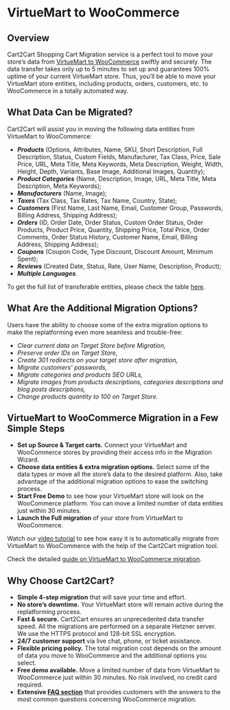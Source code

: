 # VirtueMart to WooCommerce 
## Overview
Cart2Cart Shopping Cart Migration service is a perfect tool to move your store’s data from [VirtueMart to WooCommerce](https://www.shopping-cart-migration.com/shopping-cart-migration-options/4921-virtuemart-to-woocommerce-migration?utm_source=github.com&utm_medium=referral&utm_term=virtuemart-woocommerce&utm_campaign=optimized-page) swiftly and securely. The data transfer takes only up to 5 minutes to set up and guarantees 100% uptime of your current VirtueMart store. Thus, you’ll be able to move your VirtueMart store entities, including products, orders, customers, etc. to WooCommerce in a totally automated way.
## What Data Can be Migrated?
Cart2Cart will assist you in moving the following data entities from VirtueMart to WooCommerce:
* **_Products_** (Options, Attributes, Name, SKU, Short Description, Full Description, Status, Custom Fields, Manufacturer, Tax Class, Price, Sale Price, URL, Meta Title, Meta Keywords, Meta Description, Weight, Width, Height, Depth, Variants, Base Image, Additional Images, Quantity);
* **_Product Categories_** (Name, Description, Image, URL, Meta Title, Meta Description, Meta Keywords);
* **_Manufacturers_** (Name, Image);
* **_Taxes_** (Tax Class, Tax Rates, Tax Name, Country, State);
* **_Customers_** (First Name, Last Name, Email, Customer Group, Passwords, Billing Address, Shipping Address);
* **_Orders_** (ID, Order Date, Order Status, Custom Order Status, Order Products, Product Price, Quantity, Shipping Price, Total Price, Order Comments, Order Status History, Customer Name, Email, Billing Address, Shipping Address);
* **_Coupons_** (Coupon Code, Type Discount, Discount Amount, Minimum Spent);
* **_Reviews_** (Created Date, Status, Rate, User Name, Description, Product);
* **_Multiple Languages_**.
 
To get the full list of transferable entities, please check the table [here](https://www.shopping-cart-migration.com/shopping-cart-migration-options/4921-virtuemart-to-woocommerce-migration?utm_source=github.com&utm_medium=referral&utm_term=virtuemart-woocommerce&utm_campaign=optimized-page).
## What Are the Additional Migration Options?
Users have the ability to choose some of the extra migration options to make the replatforming even more seamless and trouble-free:
* _Clear current data on Target Store before Migration,_
* _Preserve order IDs on Target Store,_
* _Create 301 redirects on your target store after migration,_
* _Migrate customers' passwords,_
* _Migrate categories and products SEO URLs,_
* _Migrate images from products descriptions, categories descriptions and blog posts descriptions,_
* _Change products quantity to 100 on Target Store._
## VirtueMart to WooCommerce Migration in a Few Simple Steps 
* **Set up Source & Target carts.** Connect your VirtueMart and WooCommerce stores by providing their access info in the Migration Wizard.
* **Choose data entities & extra migration options.** Select some of the data types or move all the store’s data to the desired platform. Also, take advantage of the additional migration options to ease the switching process.
* **Start Free Demo** to see how your VirtueMart store will look on the WooCommerce platform. You can move a limited number of data entities just within 30 minutes.  
* **Launch the Full migration** of your store from VirtueMart to WooCommerce.

Watch our [video tutorial](https://youtu.be/gRCPg5DuBsM?utm_source=github.com&utm_medium=referral&utm_term=virtuemart-woocommerce&utm_campaign=optimized-page) to see how easy it is to automatically migrate from VirtueMart to WooCommerce with the help of the Cart2Cart migration tool.
 
Check the detailed [guide on VirtueMart to WooCommerce migration](https://www.shopping-cart-migration.com/carts-reviews/woocommerce/11948-how-to-migrate-from-virtuemart-to-woocommerce?utm_source=github.com&utm_medium=referral&utm_term=virtuemart-woocommerce&utm_campaign=optimized-page). 
## Why Choose Cart2Cart?
* **Simple 4-step migration** that will save your time and effort.
* **No store’s downtime.** Your VirtueMart store will remain active during the replatforming process.
* **Fast & secure.** Cart2Cart ensures an unprecedented data transfer speed. All the migrations are performed on a separate Hetzner server. We use the HTTPS protocol and 128-bit SSL encryption.
* **24/7 customer support** via live chat, phone, or ticket assistance.
* **Flexible pricing policy.** The total migration cost depends on the amount of data you move to WooCommerce and the additional options you select.   
* **Free demo available.** Move a limited number of data from VirtueMart to WooCommerce just within 30 minutes. No risk involved, no credit card required. 
* **Extensive [FAQ section](https://www.shopping-cart-migration.com/faq/45-woocommerce?utm_source=github.com&utm_medium=referral&utm_term=virtuemart-woocommerce&utm_campaign=optimized-page)** that provides customers with the answers to the most common questions concerning WooCommerce migration.
